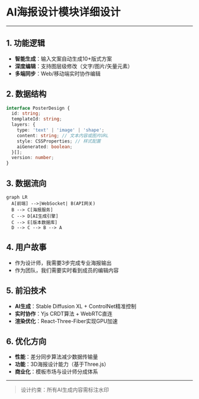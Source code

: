 # AI海报设计模块详细设计

---

## 1. 功能逻辑
- **智能生成**：输入文案自动生成10+版式方案
- **深度编辑**：支持图层级修改（文字/图片/矢量元素）
- **多端同步**：Web/移动端实时协作编辑

## 2. 数据结构
```typescript
interface PosterDesign {
  id: string;
  templateId: string;
  layers: {
    type: 'text' | 'image' | 'shape';
    content: string; // 文本内容或图片URL
    style: CSSProperties; // 样式配置
    aiGenerated: boolean;
  }[];
  version: number;
}
```

## 3. 数据流向
```mermaid
graph LR
  A[前端] -->|WebSocket| B(API网关)
  B --> C[海报服务]
  C --> D[AI生成引擎]
  C --> E[版本数据库]
  D --> C --> B --> A
```

## 4. 用户故事
- 作为设计师，我需要3步完成专业海报输出
- 作为团队，我们需要实时看到成员的编辑内容

## 5. 前沿技术
- **AI生成**：Stable Diffusion XL + ControlNet精准控制
- **实时协作**：Yjs CRDT算法 + WebRTC直连
- **渲染优化**：React-Three-Fiber实现GPU加速

## 6. 优化方向
- **性能**：差分同步算法减少数据传输量
- **功能**：3D海报设计能力（基于Three.js）
- **商业化**：模板市场与设计师分成体系

---

> 设计约束：所有AI生成内容需标注水印 